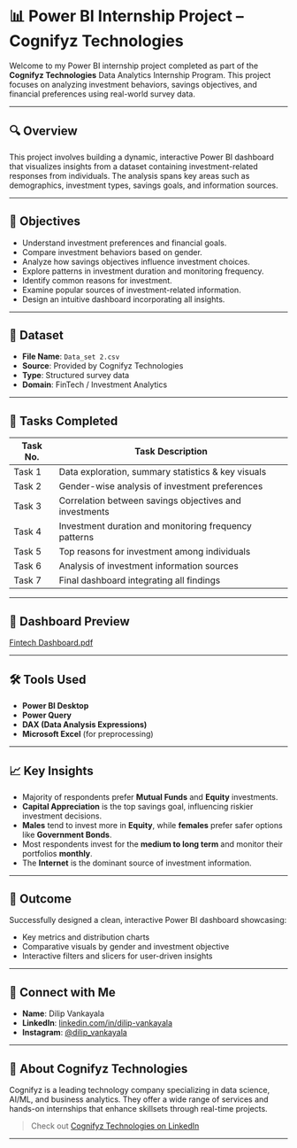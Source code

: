 # 📊 Power BI Internship Project – Cognifyz Technologies

Welcome to my Power BI internship project completed as part of the **Cognifyz Technologies** Data Analytics Internship Program. This project focuses on analyzing investment behaviors, savings objectives, and financial preferences using real-world survey data.

---

## 🔍 Overview

This project involves building a dynamic, interactive Power BI dashboard that visualizes insights from a dataset containing investment-related responses from individuals. The analysis spans key areas such as demographics, investment types, savings goals, and information sources.

---

## 🧠 Objectives

- Understand investment preferences and financial goals.
- Compare investment behaviors based on gender.
- Analyze how savings objectives influence investment choices.
- Explore patterns in investment duration and monitoring frequency.
- Identify common reasons for investment.
- Examine popular sources of investment-related information.
- Design an intuitive dashboard incorporating all insights.

---

## 📂 Dataset

- **File Name**: `Data_set 2.csv`
- **Source**: Provided by Cognifyz Technologies
- **Type**: Structured survey data
- **Domain**: FinTech / Investment Analytics

---

## 📌 Tasks Completed

| Task No. | Task Description                                      |
|----------|--------------------------------------------------------|
| Task 1   | Data exploration, summary statistics & key visuals     |
| Task 2   | Gender-wise analysis of investment preferences         |
| Task 3   | Correlation between savings objectives and investments |
| Task 4   | Investment duration and monitoring frequency patterns  |
| Task 5   | Top reasons for investment among individuals           |
| Task 6   | Analysis of investment information sources             |
| Task 7   | Final dashboard integrating all findings               |

---

## 📸 Dashboard Preview

[Fintech Dashboard.pdf](https://github.com/user-attachments/files/20968741/Fintech.Dashboard.pdf)


---

## 🛠️ Tools Used

- **Power BI Desktop**
- **Power Query**
- **DAX (Data Analysis Expressions)**
- **Microsoft Excel** (for preprocessing)

---

## 📈 Key Insights

- Majority of respondents prefer **Mutual Funds** and **Equity** investments.
- **Capital Appreciation** is the top savings goal, influencing riskier investment decisions.
- **Males** tend to invest more in **Equity**, while **females** prefer safer options like **Government Bonds**.
- Most respondents invest for the **medium to long term** and monitor their portfolios **monthly**.
- The **Internet** is the dominant source of investment information.

---

## 🎯 Outcome

Successfully designed a clean, interactive Power BI dashboard showcasing:
- Key metrics and distribution charts
- Comparative visuals by gender and investment objective
- Interactive filters and slicers for user-driven insights

---

## 🔗 Connect with Me

- **Name**: Dilip Vankayala
- **LinkedIn**: [linkedin.com/in/dilip-vankayala](https://www.linkedin.com/in/dilip-vankayala/)
- **Instagram**: [@dilip_vankayala](https://www.instagram.com/dilip_vankayala/)

---

## 🏢 About Cognifyz Technologies

Cognifyz is a leading technology company specializing in data science, AI/ML, and business analytics. They offer a wide range of services and hands-on internships that enhance skillsets through real-time projects.

> Check out [Cognifyz Technologies on LinkedIn](https://www.linkedin.com/company/cognifyz-techonologies)

---

